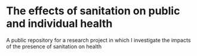 # The effects of sanitation on public and individual health

A public repository for a research project in which I investigate the impacts of the presence of sanitation on health

